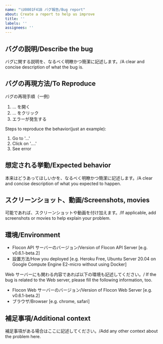 ```yaml
---
name: "\U0001F41B バグ報告/Bug report"
about: Create a report to help us improve
title: ''
labels: ''
assignees: ''
---
```


## バグの説明/Describe the bug

バグに関する説明を、なるべく明瞭かつ簡潔に記述します。/A clear and concise description of what the bug is.

## バグの再現方法/To Reproduce

バグの再現手順（一例）

1. … を開く
2. … をクリック
3. エラーが発生する

Steps to reproduce the behavior(just an example):

1. Go to '...'
2. Click on '....'
3. See error

## 想定される挙動/Expected behavior

本来はどうあってほしいかを、なるべく明瞭かつ簡潔に記述します。/A clear and concise description of what you expected to happen.

## スクリーンショット、動画/Screenshots, movies

可能であれば、スクリーンショットや動画を付け加えます。/If applicable, add screenshots or movies to help explain your problem.

## 環境/Environment

-   Flocon API サーバーのバージョン/Version of Flocon API Server [e.g. v0.6.1-beta.2]
-   設置方法/How you deployed [e.g. Heroku Free, Ubuntu Server 20.04 on Google Compute Engine E2-micro without using Docker]

Web サーバーにも関わる内容であれば以下の環境も記述してください。/ If the bug is related to the Web server, please fill the following information, too.

-   Flocon Web サーバーのバージョン/Version of Flocon Web Server [e.g. v0.6.1-beta.2]
-   ブラウザ/Browser [e.g. chrome, safari]

## 補足事項/Additional context

補足事項がある場合はここに記述してください。/Add any other context about the problem here.
